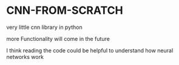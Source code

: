 # CNN-FROM-SCRATCH
very little cnn library in python

more Functionality will come in the future

I think reading the code could be helpful to understand how neural networks work
